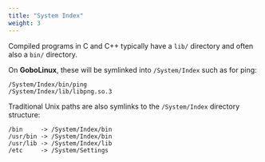 ```yaml
---
title: "System Index"
weight: 3
---
```


Compiled programs in C and C++ typically have a `lib/` directory and often also
a `bin/` directory.

On **GoboLinux**, these will be symlinked into `/System/Index` such as for ping:

    /System/Index/bin/ping
    /System/Index/lib/libpng.so.3

Traditional Unix paths are also symlinks to the `/System/Index` directory
structure:

    /bin     -> /System/Index/bin
    /usr/bin -> /System/Index/bin
    /usr/lib -> /System/Index/lib
    /etc     -> /System/Settings
